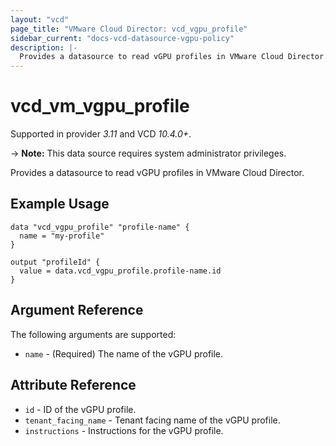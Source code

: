 ```yaml
---
layout: "vcd"
page_title: "VMware Cloud Director: vcd_vgpu_profile"
sidebar_current: "docs-vcd-datasource-vgpu-policy"
description: |-
  Provides a datasource to read vGPU profiles in VMware Cloud Director.
---
```


# vcd\_vm\_vgpu\_profile

Supported in provider *3.11* and VCD *10.4.0+*.

-> **Note:** This data source requires system administrator privileges.

Provides a datasource to read vGPU profiles in VMware Cloud Director.

## Example Usage

```hcl
data "vcd_vgpu_profile" "profile-name" {
  name = "my-profile"
}

output "profileId" {
  value = data.vcd_vgpu_profile.profile-name.id
}
```
## Argument Reference

The following arguments are supported:

* `name` - (Required) The name of the vGPU profile.

## Attribute Reference

* `id` - ID of the vGPU profile.
* `tenant_facing_name` - Tenant facing name of the vGPU profile.
* `instructions` - Instructions for the vGPU profile.

